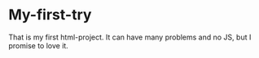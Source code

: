 # My-first-try

That is my first html-project. It can have many problems and no JS, but I promise to love it.
